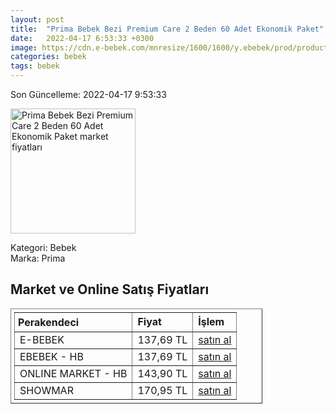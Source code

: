 ```yaml
---
layout: post
title:  "Prima Bebek Bezi Premium Care 2 Beden 60 Adet Ekonomik Paket"
date:   2022-04-17 6:53:33 +0300
image: https://cdn.e-bebek.com/mnresize/1600/1600/y.ebebek/prod/productImage/8001841742236_3.jpg
categories: bebek
tags: bebek
---
```


Son Güncelleme: 2022-04-17 9:53:33

<img src="https://cdn.e-bebek.com/mnresize/1600/1600/y.ebebek/prod/productImage/8001841742236_3.jpg" width="200" alt="Prima Bebek Bezi Premium Care 2 Beden 60 Adet Ekonomik Paket market fiyatları" />

Kategori: Bebek
<br />
Marka: Prima

<h2>Market ve Online Satış Fiyatları</h2>

<table border="1" style="padding: 5px;width:80%;">
  <tr>
    <td style="padding: 5px;"><strong>Perakendeci</strong></td>
    <td><strong>Fiyat</strong></td>
    <td><strong>İşlem</strong></td>
  </tr>
  <tr>
              <td title="E-Bebek">E-BEBEK</td>
              <td>137,69 TL</td>
              <td><a title="E-Bebek" target="_blank" href="https://www.e-bebek.com/prima-bebek-bezi-premium-care-2-beden-mini-ekonomik-paket-4-8-kg-60-adet-p-pri-2236/">satın al</a></td>
            </tr><tr>
              <td title="Hepsiburada/ebebek Mağazası">EBEBEK - HB</td>
              <td>137,69 TL</td>
              <td><a title="Hepsiburada/ebebek Mağazası" target="_blank" href="https://www.hepsiburada.com/prima-bebek-bezi-premium-care-2-beden-60-adet-ekonomik-paket-p-HBV00000RFTB7?magaza=ebebek">satın al</a></td>
            </tr><tr>
              <td title="Hepsiburada/Online Market Mağazası">ONLINE MARKET - HB</td>
              <td>143,90 TL</td>
              <td><a title="Hepsiburada/Online Market Mağazası" target="_blank" href="https://www.hepsiburada.com/prima-bebek-bezi-premium-care-2-beden-60-adet-ekonomik-paket-p-HBV00000RFTB7?magaza=Online%20Market">satın al</a></td>
            </tr><tr>
              <td title="Showmar">SHOWMAR</td>
              <td>170,95 TL</td>
              <td><a title="Showmar" target="_blank" href="https://www.showmar.com.tr/urun/prima-premium-care-eko-2-beden-60li">satın al</a></td>
            </tr>
</table>
